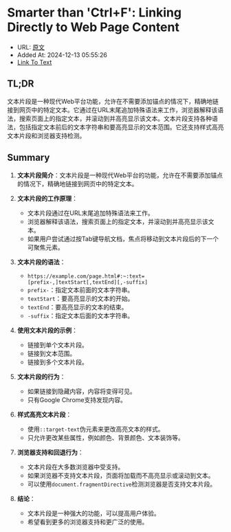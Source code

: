 # Smarter than 'Ctrl+F': Linking Directly to Web Page Content
- URL: [原文](https://alfy.blog/2024/10/19/linking-directly-to-web-page-content.html)
- Added At: 2024-12-13 05:55:26
- [Link To Text](_posts/2024-12-13-直接链接网页的某段文本_raw.md)

## TL;DR
文本片段是一种现代Web平台功能，允许在不需要添加锚点的情况下，精确地链接到网页中的特定文本。它通过在URL末尾追加特殊语法来工作，浏览器解释该语法，搜索页面上的指定文本，并滚动到并高亮显示该文本。文本片段支持各种语法，包括指定文本前后的文本字符串和要高亮显示的文本范围。它还支持样式高亮文本片段和浏览器支持检测。

## Summary
1. **文本片段简介**：文本片段是一种现代Web平台的功能，允许在不需要添加锚点的情况下，精确地链接到网页中的特定文本。

2. **文本片段的工作原理**：
   - 文本片段通过在URL末尾追加特殊语法来工作。
   - 浏览器解释该语法，搜索页面上的指定文本，并滚动到并高亮显示该文本。
   - 如果用户尝试通过按Tab键导航文档，焦点将移动到文本片段后的下一个可聚焦元素。

3. **文本片段的语法**：
   - `https://example.com/page.html#:~:text=[prefix-,]textStart[,textEnd][,-suffix]`
   - `prefix-`：指定文本前面的文本字符串。
   - `textStart`：要高亮显示的文本的开始。
   - `textEnd`：要高亮显示的文本的结束。
   - `-suffix`：指定文本后面的文本字符串。

4. **使用文本片段的示例**：
   - 链接到单个文本片段。
   - 链接到文本范围。
   - 链接到多个文本片段。

5. **文本片段的行为**：
   - 如果链接到隐藏内容，内容将变得可见。
   - 只有Google Chrome支持发现内容。

6. **样式高亮文本片段**：
   - 使用`::target-text`伪元素来更改高亮文本的样式。
   - 只允许更改某些属性，例如颜色、背景颜色、文本装饰等。

7. **浏览器支持和回退行为**：
   - 文本片段在大多数浏览器中受支持。
   - 如果浏览器不支持文本片段，页面将加载而不高亮显示或滚动到文本。
   - 可以使用`document.fragmentDirective`检测浏览器是否支持文本片段。

8. **结论**：
   - 文本片段是一种强大的功能，可以提高用户体验。
   - 希望看到更多的浏览器支持和更广泛的使用。
